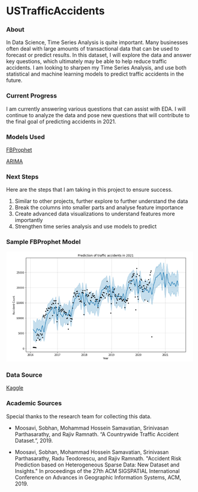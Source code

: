 # USTrafficAccidents

### About
In Data Science, Time Series Analysis is quite important. Many businesses often deal with large amounts of transactional data that can be used to forecast or predict results. In this dataset, I will explore the data and answer key questions, which ultimately may be able to help reduce traffic accidents. I am looking to sharpen my Time Series Analysis, and use both statistical and machine learning models to predict traffic accidents in the future.

### Current Progress
I am currently answering various questions that can assist with EDA. I will continue to analyze the data and pose new questions that will contribute to the final goal of predicting accidents in 2021.

### Models Used
[FBProphet](https://facebook.github.io/prophet/)

[ARIMA](https://www.statsmodels.org/stable/generated/statsmodels.tsa.arima_model.ARIMA.html)

### Next Steps
Here are the steps that I am taking in this project to ensure success.

1. Similar to other projects, further explore to further understand the data
2. Break the columns into smaller parts and analyse feature importance
3. Create advanced data visualizations to understand features more importantly
4. Strengthen time series analysis and use models to predict 

### Sample FBProphet Model
![FBProphet](https://github.com/oliverkpan/USTrafficAccidents/blob/master/images/sample_fbprophet.png?raw=true)

### Data Source

[Kaggle](https://www.kaggle.com/sobhanmoosavi/us-accidents)

### Academic Sources

Special thanks to the research team for collecting this data.

- Moosavi, Sobhan, Mohammad Hossein Samavatian, Srinivasan Parthasarathy, and Rajiv Ramnath. “A Countrywide Traffic Accident Dataset.”, 2019.

- Moosavi, Sobhan, Mohammad Hossein Samavatian, Srinivasan Parthasarathy, Radu Teodorescu, and Rajiv Ramnath. "Accident Risk Prediction based on Heterogeneous Sparse Data: New Dataset and Insights." In proceedings of the 27th ACM SIGSPATIAL International Conference on Advances in Geographic Information Systems, ACM, 2019.

